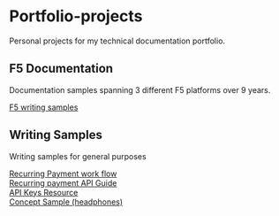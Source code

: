 # Portfolio-projects
Personal projects for my technical documentation portfolio.

## F5 Documentation 
Documentation samples spanning 3 different F5 platforms over 9 years.

[F5 writing samples](f5-writing-samples)

## Writing Samples

Writing samples for general purposes


[Recurring Payment work flow](p2p-writing-test.md)  
[Recurring payment API Guide](p2p-api.md)  
[API Keys Resource](api-keys-edits.md)  
[Concept Sample (headphones)](headphone-concept.md)



